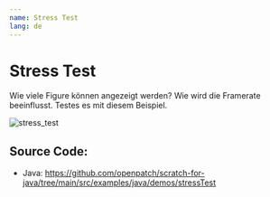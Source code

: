 ```yaml
---
name: Stress Test
lang: de
---
```


# Stress Test

Wie viele Figure können angezeigt werden? Wie wird die Framerate beeinflusst. Testes es mit diesem Beispiel.

![stress_test](/assets/stress_test.gif)

## Source Code:

- Java: https://github.com/openpatch/scratch-for-java/tree/main/src/examples/java/demos/stressTest

